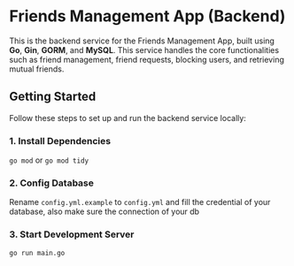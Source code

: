 # Friends Management App (Backend)

This is the backend service for the Friends Management App, built using **Go**, **Gin**, **GORM**, and **MySQL**. This service handles the core functionalities such as friend management, friend requests, blocking users, and retrieving mutual friends.

## Getting Started

Follow these steps to set up and run the backend service locally:

### 1. Install Dependencies

`go mod` or  ``go mod tidy``

### 2. Config Database
Rename `config.yml.example` to `config.yml` and fill the credential of your database, also make sure the connection of your db

### 3. Start Development Server

```bash
go run main.go
```